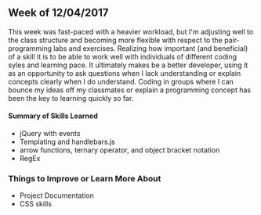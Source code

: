 ## Week of 12/04/2017

This week was fast-paced with a heavier workload, but I'm adjusting well to the class structure and becoming more flexible with respect to the pair-programming labs and exercises. Realizing how important (and beneficial) of a skill it is to be able to work well with individuals of different coding syles and learning pace. It ultimately makes be a better developer, using it as an opportunity to ask questions when I lack understanding or explain concepts clearly when I do understand. Coding in groups where I can bounce my ideas off my classmates or explain a programming concept has been the key to learning quickly so far.

#### Summary of Skills Learned

- jQuery with events
- Templating and handlebars.js
- arrow functions, ternary operator, and object bracket notation
- RegEx

### Things to Improve or Learn More About

- Project Documentation
- CSS skills